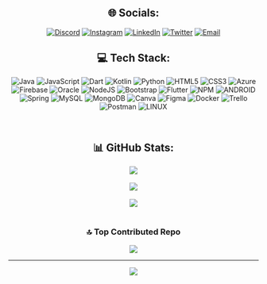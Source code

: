 
  <h2 align="center">🌐 Socials:</h2>
<div align="center">
  
  [![Discord](https://img.shields.io/badge/Discord-%237289DA.svg?logo=discord&logoColor=white)](https://discord.gg/https://discord.com/users/588519591601504286) 
  [![Instagram](https://img.shields.io/badge/Instagram-%23E4405F.svg?logo=Instagram&logoColor=white)](https://instagram.com/https://www.instagram.com/fu3l.z/) 
  [![LinkedIn](https://img.shields.io/badge/LinkedIn-%230077B5.svg?logo=linkedin&logoColor=white)](https://linkedin.com/in/https://www.linkedin.com/in/faisalalgabani-b68188203/) 
  [![Twitter](https://img.shields.io/badge/Twitter-%231DA1F2.svg?logo=Twitter&logoColor=white)](https://twitter.com/https://twitter.com/F_Moh5) 
  [![Email](https://img.shields.io/badge/Email-%227889DA.svg?logo=gmail&logoColor=white)](https://discord.gg/https://discord.com/users/588519591601504286) 
<br>

## 💻 Tech Stack:

![Java](https://img.shields.io/badge/java-%23ED8B00.svg?style=for-the-badge&logo=java&logoColor=white) ![JavaScript](https://img.shields.io/badge/javascript-%23323330.svg?style=for-the-badge&logo=javascript&logoColor=%23F7DF1E) ![Dart](https://img.shields.io/badge/dart-%230175C2.svg?style=for-the-badge&logo=dart&logoColor=white) ![Kotlin](https://img.shields.io/badge/kotlin-%230095D5.svg?style=for-the-badge&logo=kotlin&logoColor=white) ![Python](https://img.shields.io/badge/python-3670A0?style=for-the-badge&logo=python&logoColor=ffdd54) ![HTML5](https://img.shields.io/badge/html5-%23E34F26.svg?style=for-the-badge&logo=html5&logoColor=white) ![CSS3](https://img.shields.io/badge/css3-%231572B6.svg?style=for-the-badge&logo=css3&logoColor=white) ![Azure](https://img.shields.io/badge/azure-%230072C6.svg?style=for-the-badge&logo=azure-devops&logoColor=white) ![Firebase](https://img.shields.io/badge/firebase-%23039BE5.svg?style=for-the-badge&logo=firebase) ![Oracle](https://img.shields.io/badge/Oracle-F80000?style=for-the-badge&logo=oracle&logoColor=white) ![NodeJS](https://img.shields.io/badge/node.js-6DA55F?style=for-the-badge&logo=node.js&logoColor=white) ![Bootstrap](https://img.shields.io/badge/bootstrap-%23563D7C.svg?style=for-the-badge&logo=bootstrap&logoColor=white) ![Flutter](https://img.shields.io/badge/Flutter-%2302569B.svg?style=for-the-badge&logo=Flutter&logoColor=white) ![NPM](https://img.shields.io/badge/NPM-%23000000.svg?style=for-the-badge&logo=npm&logoColor=white) ![ANDROID](https://img.shields.io/badge/android-%2320232a.svg?style=for-the-badge&logo=android&logoColor=%a4c639) ![Spring](https://img.shields.io/badge/spring-%236DB33F.svg?style=for-the-badge&logo=spring&logoColor=white) ![MySQL](https://img.shields.io/badge/mysql-%2300f.svg?style=for-the-badge&logo=mysql&logoColor=white) ![MongoDB](https://img.shields.io/badge/MongoDB-%234ea94b.svg?style=for-the-badge&logo=mongodb&logoColor=white) ![Canva](https://img.shields.io/badge/Canva-%2300C4CC.svg?style=for-the-badge&logo=Canva&logoColor=white) 	![Figma](https://img.shields.io/badge/figma-%23F24E1E.svg?style=for-the-badge&logo=figma&logoColor=white) ![Docker](https://img.shields.io/badge/docker-%230db7ed.svg?style=for-the-badge&logo=docker&logoColor=white) ![Trello](https://img.shields.io/badge/Trello-%23026AA7.svg?style=for-the-badge&logo=Trello&logoColor=white) ![Postman](https://img.shields.io/badge/Postman-FF6C37?style=for-the-badge&logo=postman&logoColor=white) ![LINUX](https://img.shields.io/badge/Linux-FCC624?style=for-the-badge&logo=linux&logoColor=black)

<br>

## 📊 GitHub Stats:
![](https://github-readme-stats.vercel.app/api?username=Faisal-Algabni&theme=dark&hide_border=false&include_all_commits=false&count_private=false)<br/><br>
![](https://github-readme-streak-stats.herokuapp.com/?user=Faisal-Algabni&theme=dark&hide_border=false)<br/><br>
![](https://github-readme-stats.vercel.app/api/top-langs/?username=Faisal-Algabni&theme=dark&hide_border=false&include_all_commits=false&count_private=false&layout=compact)
<br><br>
### 🔝 Top Contributed Repo <br>
![](https://github-contributor-stats.vercel.app/api?username=Faisal-Algabni&limit=5&theme=dark&combine_all_yearly_contributions=true)

---
[![](https://visitcount.itsvg.in/api?id=Faisal-Algabni&icon=7&color=6)](https://visitcount.itsvg.in)
</div>
<!-- Proudly created with GPRM ( https://gprm.itsvg.in ) -->
